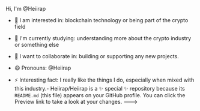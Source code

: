 Hi, I'm @Heiirap
- 👀 I am interested in: blockchain technology or being part of the crypto field
- 🌱 I'm currently studying: understanding more about the crypto industry or something else
- 💞️ I want to collaborate in: building or supporting any new projects. 

- 😄 Pronouns: @Heiirap
- ⚡ Interesting fact: I really like the things I do, especially when mixed with this industry.-
Heiirap/Heiirap is a ✨ special ✨ repository because its `README.md` (this file) appears on your GitHub profile.
You can click the Preview link to take a look at your changes.
--->
